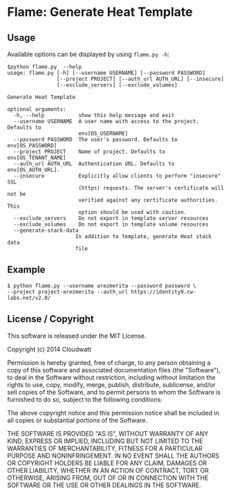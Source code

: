 Flame: Generate Heat Template
============================================

Usage
-----

Available options can be displayed by using `flame.py -h`:

    $python flame.py  --help
    usage: flame.py [-h] [--username USERNAME] [--password PASSWORD]
                    [--project PROJECT] [--auth_url AUTH_URL] [--insecure]
                    [--exclude_servers] [--exclude_volumes]

    Generate Heat Template

    optional arguments:
      -h, --help           show this help message and exit
      --username USERNAME  A user name with access to the project. Defaults to
                           env[OS_USERNAME]
      --password PASSWORD  The user's password. Defaults to env[OS_PASSWORD]
      --project PROJECT    Name of project. Defaults to env[OS_TENANT_NAME]
      --auth_url AUTH_URL  Authentication URL. Defaults to env[OS_AUTH_URL].
      --insecure           Explicitly allow clients to perform "insecure" SSL
                           (https) requests. The server's certificate will not be
                           verified against any certificate authorities. This
                           option should be used with caution.
      --exclude_servers    Do not export in template server resources
      --exclude_volumes    Do not export in template volume resources
      --generate-stack-data
                          In addition to template, generate Heat stack data
                          file


Example
-------

    $ python flame.py --username arezmerita --password password \
    --project project-arezmerita --auth_url https://identity0.cw-labs.net/v2.0/


License / Copyright
-------------------

This software is released under the MIT License.

Copyright (c) 2014 Cloudwatt

Permission is hereby granted, free of charge, to any person obtaining a copy
of this software and associated documentation files (the "Software"), to deal
in the Software without restriction, including without limitation the rights
to use, copy, modify, merge, publish, distribute, sublicense, and/or sell
copies of the Software, and to permit persons to whom the Software is
furnished to do so, subject to the following conditions:

The above copyright notice and this permission notice shall be included in all
copies or substantial portions of the Software.

THE SOFTWARE IS PROVIDED "AS IS", WITHOUT WARRANTY OF ANY KIND, EXPRESS OR
IMPLIED, INCLUDING BUT NOT LIMITED TO THE WARRANTIES OF MERCHANTABILITY,
FITNESS FOR A PARTICULAR PURPOSE AND NONINFRINGEMENT. IN NO EVENT SHALL THE
AUTHORS OR COPYRIGHT HOLDERS BE LIABLE FOR ANY CLAIM, DAMAGES OR OTHER
LIABILITY, WHETHER IN AN ACTION OF CONTRACT, TORT OR OTHERWISE, ARISING FROM,
OUT OF OR IN CONNECTION WITH THE SOFTWARE OR THE USE OR OTHER DEALINGS IN THE
SOFTWARE.
